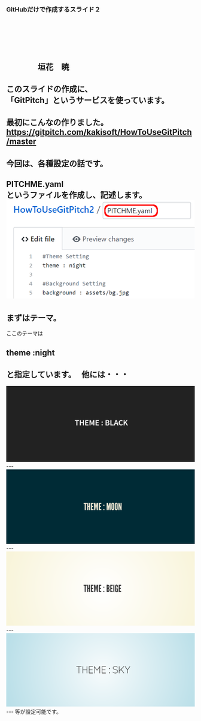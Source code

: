 ### GitHubだけで作成するスライド２
　  

　  
　  
　　　　垣花　暁
---
このスライドの作成に、  
「GitPitch」というサービスを使っています。
---
最初にこんなの作りました。
https://gitpitch.com/kakisoft/HowToUseGitPitch/master
---
今回は、各種設定の話です。
---
PITCHME.yaml  
というファイルを作成し、記述します。
<img src="img/01.png">
---
まずはテーマ。
---
ここのテーマは  
　  
## theme :night

と指定しています。  
他には・・・
---
<img src="img/02.png">
---
<img src="img/03.png">
---
<img src="img/04.png">
---
<img src="img/05.png">
---
等が設定可能です。



